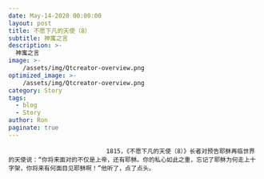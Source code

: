 ```yaml
---
date: May-14-2020 00:00:00
layout: post
title: 不愿下凡的天使（8）
subtitle: 神寓之言
description: >-
  神寓之言
image: >-
    /assets/img/Qtcreator-overview.png
optimized_image: >-
    /assets/img/Qtcreator-overview.png
category: Story
tags:
  - blog
  - Story
author: Ron
paginate: true
---
```


							　　1815，《不愿下凡的天使（8）》长者对预告耶稣再临世界的天使说：“你将来面对的不仅是上帝，还有耶稣。你的私心如此之重，忘记了耶稣为何走上十字架，你将来有何面目见耶稣啊！”他听了，点了点头。
							
							
						